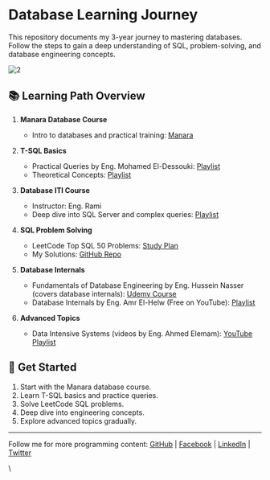 # Database Learning Journey

This repository documents my 3-year journey to mastering databases. Follow the steps to gain a deep understanding of SQL, problem-solving, and database engineering concepts.

![2](https://github.com/user-attachments/assets/203c74db-aa20-44c7-91e1-208535b1e552)

## 📚 Learning Path Overview

1. **Manara Database Course**

   - Intro to databases and practical training: [Manara](https://bit.ly/4hXtgDF)

2. **T-SQL Basics**

   - Practical Queries by Eng. Mohamed El-Dessouki: [Playlist](https://www.youtube.com/playlist?list=PL1DUmTEdeA6J6oDLTveTt4Z7E5qEfFluE)
   - Theoretical Concepts: [Playlist](https://www.youtube.com/playlist?list=PL37D52B7714788190)

3. **Database ITI Course**

   - Instructor: Eng. Rami
   - Deep dive into SQL Server and complex queries: [Playlist](https://www.youtube.com/playlist?list=PLoRh0POuk1Rw-BZU-DPI6cA_c5W9_2uF_)

4. **SQL Problem Solving**

   - LeetCode Top SQL 50 Problems: [Study Plan](https://leetcode.com/studyplan/top-sql-50/)
   - My Solutions: [GitHub Repo](https://github.com/mrXrobot26/SQL-50)

5. **Database Internals**

   - Fundamentals of Database Engineering by Eng. Hussein Nasser (covers database internals): [Udemy Course](https://www.udemy.com/course/database-engines-crash-course/?couponCode=KEEPLEARNING)
   - Database Internals by Eng. Amr El-Helw (Free on YouTube): [Playlist](https://www.youtube.com/playlist?list=PLE8kQVoC67PzGwMMsSk3C8MvfAqcYjusF)

6. **Advanced Topics**

   - Data Intensive Systems (videos by Eng. Ahmed Elemam): [YouTube Playlist](https://www.youtube.com/playlist?list=PLTRDUPO2OmIljJwE9XMYE_XEgEIWZDCuQ)

## 🚀 Get Started

1. Start with the Manara database course.
2. Learn T-SQL basics and practice queries.
3. Solve LeetCode SQL problems.
4. Deep dive into engineering concepts.
5. Explore advanced topics gradually.

---

Follow me for more programming content: [GitHub](https://github.com/mrXrobot26) | [Facebook](https://www.facebook.com/abdo.elbessa10) | [LinkedIn](https://www.linkedin.com/in/bess-gates/) | [Twitter](https://x.com/MrXroboT)

\


